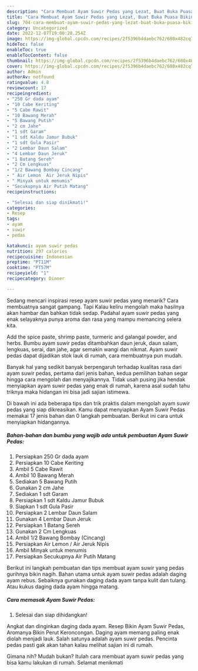 ```yaml
---
description: "Cara Membuat Ayam Suwir Pedas yang Lezat, Buat Buka Puasa Bikin Ngiler"
title: "Cara Membuat Ayam Suwir Pedas yang Lezat, Buat Buka Puasa Bikin Ngiler"
slug: 704-cara-membuat-ayam-suwir-pedas-yang-lezat-buat-buka-puasa-bikin-ngiler
category: Uncategorized
date: 2022-12-07T19:00:28.254Z
image: https://img-global.cpcdn.com/recipes/2f5396b4daebc762/680x482cq70/ayam-suwir-pedas-foto-resep-utama.jpg
hideToc: false
enableToc: true
enableTocContent: false
thumbnail: https://img-global.cpcdn.com/recipes/2f5396b4daebc762/680x482cq70/ayam-suwir-pedas-foto-resep-utama.jpg
cover: https://img-global.cpcdn.com/recipes/2f5396b4daebc762/680x482cq70/ayam-suwir-pedas-foto-resep-utama.jpg
author: Admin
authorAv: notfound
ratingvalue: 4.8
reviewcount: 17
recipeingredient:
- "250 Gr dada ayam"
- "10 Cabe Keriting"
- "5 Cabe Rawit"
- "10 Bawang Merah"
- "5 Bawang Putih"
- "2 cm Jahe"
- "1 sdt Garam"
- "1 sdt Kaldu Jamur Bubuk"
- "1 sdt Gula Pasir"
- "2 Lembar Daun Salam"
- "4 Lembar Daun Jeruk"
- "1 Batang Sereh"
- "2 Cm Lengkuas"
- "1/2 Bawang Bombay Cincang"
- " Air Lemon  Air Jeruk Nipis"
- " Minyak untuk menumis"
- "Secukupnya Air Putih Matang"
recipeinstructions:

- "Selesai dan siap dinikmati!"
categories:
- Resep
tags:
- ayam
- suwir
- pedas

katakunci: ayam suwir pedas 
nutrition: 297 calories
recipecuisine: Indonesian
preptime: "PT11M"
cooktime: "PT57M"
recipeyield: "1"
recipecategory: Dinner

---
```



Sedang mencari inspirasi resep ayam suwir pedas yang menarik? Cara membuatnya sangat gampang. Tapi Kalau keliru mengolah maka hasilnya akan hambar dan bahkan tidak sedap. Padahal ayam suwir pedas yang enak selayaknya punya aroma dan rasa yang mampu memancing selera kita.


Add the spice paste, shrimp paste, turmeric and galangal powder, and herbs. Bumbu ayam suwir pedas ditambahkan daun jeruk, daun salam, lengkuas, serai, dan jahe, agar semakin wangi dan nikmat. Ayam suwir pedas dapat dijadikan stok lauk di rumah, cara membuatnya pun mudah.

Banyak hal yang sedikit banyak berpengaruh terhadap kualitas rasa dari ayam suwir pedas, pertama dari jenis bahan, kedua pemilihan bahan segar hingga cara mengolah dan menyajikannya. Tidak usah pusing jika hendak menyiapkan ayam suwir pedas yang enak di rumah, karena asal sudah tahu triknya maka hidangan ini bisa jadi sajian istimewa.


Di bawah ini ada beberapa tips dan trik praktis dalam mengolah ayam suwir pedas yang siap dikreasikan. Kamu dapat menyiapkan Ayam Suwir Pedas memakai 17 jenis bahan dan 0 langkah pembuatan. Berikut ini cara untuk menyiapkan hidangannya.

<!--inarticleads1-->

##### Bahan-bahan dan bumbu yang wajib ada untuk pembuatan Ayam Suwir Pedas:

1. Persiapkan 250 Gr dada ayam
1. Persiapkan 10 Cabe Keriting
1. Ambil 5 Cabe Rawit
1. Ambil 10 Bawang Merah
1. Sediakan 5 Bawang Putih
1. Gunakan 2 cm Jahe
1. Sediakan 1 sdt Garam
1. Persiapkan 1 sdt Kaldu Jamur Bubuk
1. Siapkan 1 sdt Gula Pasir
1. Persiapkan 2 Lembar Daun Salam
1. Gunakan 4 Lembar Daun Jeruk
1. Persiapkan 1 Batang Sereh
1. Gunakan 2 Cm Lengkuas
1. Ambil 1/2 Bawang Bombay (Cincang)
1. Persiapkan  Air Lemon / Air Jeruk Nipis
1. Ambil  Minyak untuk menumis
1. Persiapkan Secukupnya Air Putih Matang


Berikut ini langkah pembuatan dan tips membuat ayam suwir yang pedas gurihnya bikin nagih. Bahan utama untuk ayam suwir pedas adalah daging ayam rebus. Sebaiknya gunakan daging dada ayam tanpa kulit dan tulang. Atau kukus daging dada ayam hingga matang. 

<!--inarticleads2-->

##### Cara memasak Ayam Suwir Pedas:


1. Selesai dan siap dihidangkan!

Angkat dan dinginkan daging dada ayam. Resep Bikin Ayam Suwir Pedas, Aromanya Bikin Perut Keroncongan. Daging ayam memang paling enak diolah menjadi lauk. Salah satunya adalah ayam suwir pedas. Pencinta pedas pasti gak akan tahan kalau melihat sajian ini di rumah. 

Gimana nih? Mudah bukan? Itulah cara membuat ayam suwir pedas yang bisa kamu lakukan di rumah. Selamat menikmati

